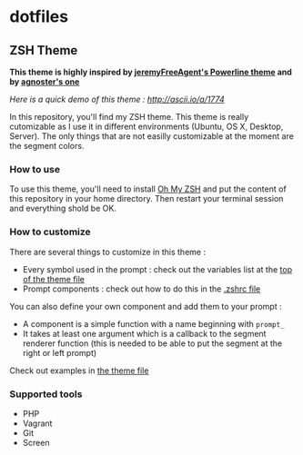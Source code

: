 # dotfiles

## ZSH Theme

**This theme is highly inspired by [jeremyFreeAgent's Powerline theme](https://github.com/jeremyFreeAgent/oh-my-zsh-powerline-theme) and by [agnoster's one](https://gist.github.com/3712874)**

_Here is a quick demo of this theme : http://ascii.io/a/1774_

In this repository, you'll find my ZSH theme.
This theme is really cutomizable as I use it in different environments (Ubuntu, OS X, Desktop, Server). The only things that are not easilly customizable at the moment are the segment colors.

### How to use

To use this theme, you'll need to install [Oh My ZSH](https://github.com/robbyrussell/oh-my-zsh) and put the content of this repository in your home directory.
Then restart your terminal session and everything shold be OK.

### How to customize

There are several things to customize in this theme :
* Every symbol used in the prompt : check out the variables list at the [top of the theme file](https://github.com/jubianchi/dotfiles/blob/master/.oh-my-zsh/themes/jubianchi.zsh-theme#L3-L15)
* Prompt components : check out how to do this in the [.zshrc file](https://github.com/jubianchi/dotfiles/blob/master/.zshrc#L26-L27)

You can also define your own component and add them to your prompt :
* A component is a simple function with a name beginning with ```prompt_```
* It takes at least one argument which is a callback to the segment renderer function (this is needed to be able to put the segment at the right or left prompt)

Check out examples in [the theme file](https://github.com/jubianchi/dotfiles/blob/master/.oh-my-zsh/themes/jubianchi.zsh-theme#L141-L147)

### Supported tools
* PHP
* Vagrant
* Git
* Screen
